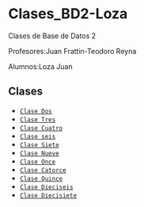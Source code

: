 # Clases_BD2-Loza

Clases de Base de Datos 2

Profesores:Juan Frattin-Teodoro Reyna

Alumnos:Loza Juan

## Clases

- [`Clase Dos`](./clase2.sql) 
- [`Clase Tres`](./Clase3.sql)
- [`Clase Cuatro`](./Clase4.sql)
- [`Clase seis`](./Clase6.sql)
- [`Clase Siete`](./Clase7.sql)
- [`Clase Nueve`](./Clase9.sql)
- [`Clase Once`](./clase11.sql)
- [`Clase Catorce`](./clase14.sql)
- [`Clase Quince`](./clase15.sql)
- [`Clase Dieciseis`](./Clase16.sql)
- [`Clase Diecisiete`](./clase17.sql)
